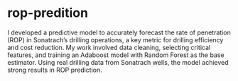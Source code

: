 # rop-predition

I developed a predictive model to accurately forecast the rate of penetration (ROP) in Sonatrach’s drilling operations, a key metric for drilling efficiency and cost reduction. My work involved data cleaning, selecting critical features, and training an Adaboost model with Random Forest as the base estimator. Using real drilling data from Sonatrach wells, the model achieved strong results in ROP prediction.
